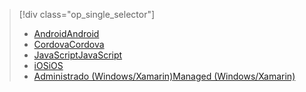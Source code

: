 > [!div class="op_single_selector"]
> * [<span data-ttu-id="44e8b-101">Android</span><span class="sxs-lookup"><span data-stu-id="44e8b-101">Android</span></span>](../articles/app-service-mobile/app-service-mobile-android-how-to-use-client-library.md)
> * [<span data-ttu-id="44e8b-102">Cordova</span><span class="sxs-lookup"><span data-stu-id="44e8b-102">Cordova</span></span>](../articles/app-service-mobile/app-service-mobile-cordova-how-to-use-client-library.md)
> * [<span data-ttu-id="44e8b-103">JavaScript</span><span class="sxs-lookup"><span data-stu-id="44e8b-103">JavaScript</span></span>](../articles/app-service-mobile/app-service-mobile-html-how-to-use-client-library.md)
> * [<span data-ttu-id="44e8b-104">iOS</span><span class="sxs-lookup"><span data-stu-id="44e8b-104">iOS</span></span>](../articles/app-service-mobile/app-service-mobile-ios-how-to-use-client-library.md)
> * [<span data-ttu-id="44e8b-105">Administrado (Windows/Xamarin)</span><span class="sxs-lookup"><span data-stu-id="44e8b-105">Managed (Windows/Xamarin)</span></span>](../articles/app-service-mobile/app-service-mobile-dotnet-how-to-use-client-library.md)
> 
> 

